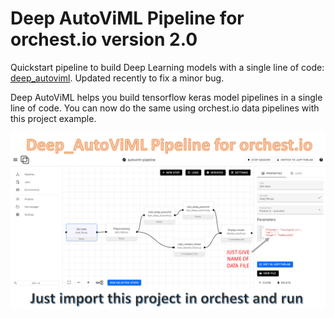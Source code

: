 # Deep AutoViML Pipeline for orchest.io version 2.0

Quickstart pipeline to build Deep Learning models with a single line of code: [deep_autoviml](https://github.com/AutoViML/deep_autoviml). Updated recently to fix a minor bug.

Deep AutoViML helps you build tensorflow keras model pipelines in a single line of code. You can now do the same using orchest.io data pipelines with this project example.

![banner](deep_autoviml_orchest.png)
